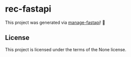 # rec-fastapi

This project was generated via [manage-fastapi](https://ycd.github.io/manage-fastapi/)! :tada:

## License

This project is licensed under the terms of the None license.
